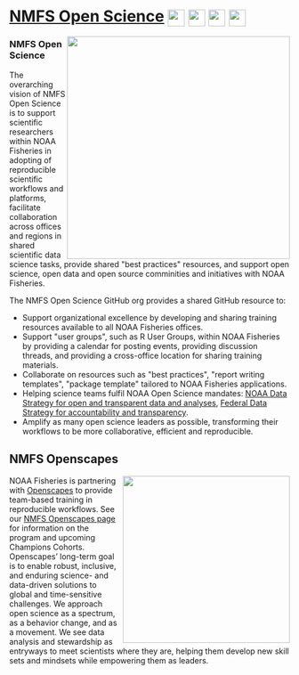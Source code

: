 # [NMFS Open Science](https://nmfs-openscapes.github.io/) <a href="https://nmfs-openscapes.github.io/NMFS-R-UG/"><img align="center" src="https://github.com/nmfs-openscapes/.github/blob/main/profile/nmfs-r-ug.png" height="30"></a> <a href="https://nmfs-openscapes.github.io/About/"><img align="center" src="https://github.com/nmfs-openscapes/.github/blob/main/profile/resources.png" height="30"></a> <a href="https://calendar.google.com/calendar/embed?src=noaa.gov_60rfn7ml9rpchl63vs4af9n018%40group.calendar.google.com&ctz=America%2FLos_Angeles"><img align="center" src="https://github.com/nmfs-openscapes/.github/blob/main/profile/calendar.png" height="30"></a> <a href="https://github.com/nmfs-openscapes/.github/wiki"><img align="center" src="https://github.com/nmfs-openscapes/.github/blob/main/profile/wiki.png" height="30"></a>

<!-- Code to make buttons https://www.imagefu.com/create/button#%7B%22content%22:%22%3Cspan+style=%5C%22font-family:+&quot;Open+Sans&quot;,+sans-serif;+color:+rgb(0,+0,+255);+text-shadow:+rgb(51,+51,+51)+1px+1px+0px;+font-size:+17px;%5C%22%3EResources%3C/span%3E%22,%22background%22:%7B%22orientation%22:0,%22stops%22:%5B%7B%22color%22:%22#ffffffff%22,%22offset%22:0%7D,%7B%22color%22:%22#ffffffff%22,%22offset%22:50%7D,%7B%22color%22:%22#ffffffff%22,%22offset%22:100%7D%5D%7D,%22borders%22:%7B%22top%22:%7B%22color%22:%22#0000ffff%22,%22width%22:1%7D,%22right%22:%7B%22color%22:%22#0000ffff%22,%22width%22:1%7D,%22bottom%22:%7B%22color%22:%22#0000ffff%22,%22width%22:1%7D,%22left%22:%7B%22color%22:%22#0000ffff%22,%22width%22:1%7D%7D,%22corners%22:%7B%22topLeft%22:%7B%22horizontalRadius%22:5,%22verticalRadius%22:5%7D,%22topRight%22:%7B%22horizontalRadius%22:5,%22verticalRadius%22:5%7D,%22bottomRight%22:%7B%22horizontalRadius%22:5,%22verticalRadius%22:5%7D,%22bottomLeft%22:%7B%22horizontalRadius%22:5,%22verticalRadius%22:5%7D%7D,%22sizeOrPadding%22:%7B%22top%22:10,%22right%22:10,%22left%22:10,%22bottom%22:10%7D,%22shadows%22:%5B%7B%22type%22:0,%22horizontalOffset%22:0,%22verticalOffset%22:0,%22blur%22:2,%22color%22:%22#444444dd%22%7D%5D%7D -->

<img align="right" src="https://github.com/nmfs-openscapes/.github/blob/main/profile/nmfs-opensci-logo-white.png" width="400">  

### NMFS Open Science

The overarching vision of NMFS Open Science is to support scientific researchers within NOAA Fisheries in adopting of reproducible scientific workflows
and platforms, facilitate collaboration across offices and regions in shared scientific data science tasks, provide shared "best practices" resources, and support open science, open data and open source comminities and initiatives with NOAA Fisheries.

The NMFS Open Science GitHub org provides a shared GitHub resource to:

* Support organizational excellence by developing and sharing training resources available to all NOAA Fisheries offices.
* Support "user groups", such as R User Groups, within NOAA Fisheries by providing a calendar for posting events, providing discussion threads, and providing a cross-office location for sharing training materials.
* Collaborate on resources such as "best practices", "report writing templates", "package template" tailored to NOAA Fisheries applications.
* Helping science teams fulfil NOAA Open Science mandates: [NOAA Data Strategy for open and transparent data and analyses](https://sciencecouncil.noaa.gov/Portals/0/2020%20Data%20Strategy.pdf?ver=2020-09-17-150024-997), 
[Federal Data Strategy for accountability and transparency](https://strategy.data.gov/).
* Amplify as many open science leaders as possible, transforming their workflows to be more collaborative, efficient and reproducible.

## NMFS Openscapes

<a href="https://openscapes.github.io/nmfs-openscapes/"><img align="right" src="https://github.com/nmfs-openscapes/.github/blob/main/profile/logo-transparent-crop.png" width="300"></a>

NOAA Fisheries is partnering with [Openscapes](https://www.openscapes.org/) to provide team-based training in reproducible workflows. See our [NMFS Openscapes page](https://openscapes.github.io/nmfs-openscapes/) for information on the program and upcoming Champions Cohorts. Openscapes’ long-term goal is to enable robust, inclusive, and enduring science- and data-driven solutions to global and time-sensitive challenges. We approach open science as a spectrum, as a behavior change, and as a movement. We see data analysis and stewardship as entryways to meet scientists where they are, helping them develop new skill sets and mindsets while empowering them as leaders. 


